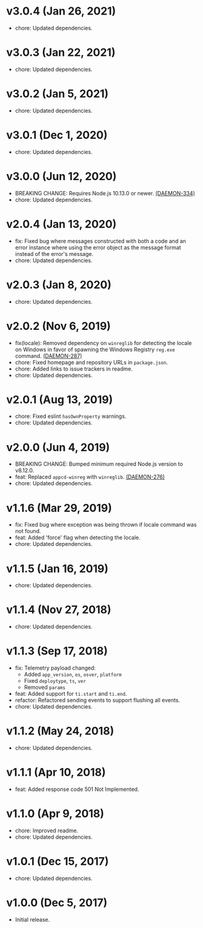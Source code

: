 # v3.0.4 (Jan 26, 2021)

 * chore: Updated dependencies.

# v3.0.3 (Jan 22, 2021)

 * chore: Updated dependencies.

# v3.0.2 (Jan 5, 2021)

 * chore: Updated dependencies.

# v3.0.1 (Dec 1, 2020)

 * chore: Updated dependencies.

# v3.0.0 (Jun 12, 2020)

 * BREAKING CHANGE: Requires Node.js 10.13.0 or newer.
   [(DAEMON-334)](https://jira.appcelerator.org/browse/DAEMON-334)
 * chore: Updated dependencies.

# v2.0.4 (Jan 13, 2020)

 * fix: Fixed bug where messages constructed with both a code and an error instance where using the
   error object as the message format instead of the error's message.
 * chore: Updated dependencies.

# v2.0.3 (Jan 8, 2020)

 * chore: Updated dependencies.

# v2.0.2 (Nov 6, 2019)

 * fix(locale): Removed dependency on `winreglib` for detecting the locale on Windows in favor of
   spawning the Windows Registry `reg.exe` command.
   [(DAEMON-287)](https://jira.appcelerator.org/browse/DAEMON-287)
 * chore: Fixed homepage and repository URLs in `package.json`.
 * chore: Added links to issue trackers in readme.
 * chore: Updated dependencies.

# v2.0.1 (Aug 13, 2019)

 * chore: Fixed eslint `hasOwnProperty` warnings.
 * chore: Updated dependencies.

# v2.0.0 (Jun 4, 2019)

 * BREAKING CHANGE: Bumped minimum required Node.js version to v8.12.0.
 * feat: Replaced `appcd-winreg` with `winreglib`.
   [(DAEMON-276)](https://jira.appcelerator.org/browse/DAEMON-276)
 * chore: Updated dependencies.

# v1.1.6 (Mar 29, 2019)

 * fix: Fixed bug where exception was being thrown if locale command was not found.
 * feat: Added 'force' flag when detecting the locale.
 * chore: Updated dependencies.

# v1.1.5 (Jan 16, 2019)

 * chore: Updated dependencies.

# v1.1.4 (Nov 27, 2018)

 * chore: Updated dependencies.

# v1.1.3 (Sep 17, 2018)

 * fix: Telemetry payload changed:
   - Added `app_version`, `os`, `osver`, `platform`
   - Fixed `deploytype`, `ts`, `ver`
   - Removed `params`
 * feat: Added support for `ti.start` and `ti.end`.
 * refactor: Refactored sending events to support flushing all events.
 * chore: Updated dependencies.

# v1.1.2 (May 24, 2018)

 * chore: Updated dependencies.

# v1.1.1 (Apr 10, 2018)

 * feat: Added response code 501 Not Implemented.

# v1.1.0 (Apr 9, 2018)

 * chore: Improved readme.
 * chore: Updated dependencies.

# v1.0.1 (Dec 15, 2017)

 * chore: Updated dependencies.

# v1.0.0 (Dec 5, 2017)

 - Initial release.
